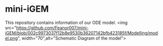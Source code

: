 # mini-iGEM
This repository contains information of our ODE model.
<img src="https://github.com/Feanor007/mini-iGEM/blob/002c9973037f12b8e9530b36207142bfb423185f/Modelling/model.png", width="70",alt="Schematic Diagram of the model">
